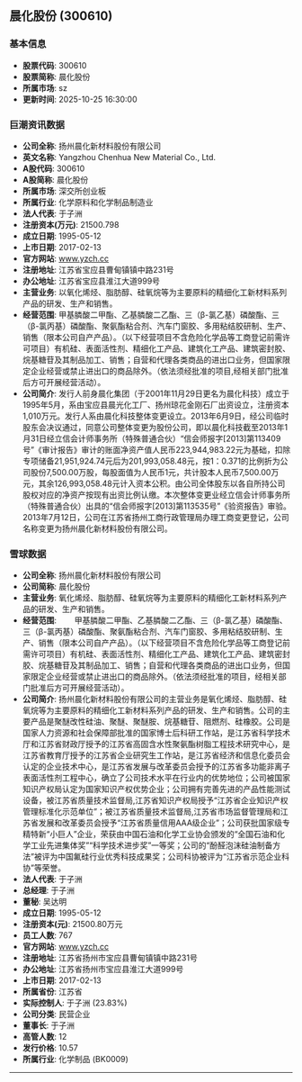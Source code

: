 ## 晨化股份 (300610)

### 基本信息

- **股票代码**: 300610
- **股票简称**: 晨化股份
- **所属市场**: sz
- **更新时间**: 2025-10-25 16:30:00

### 巨潮资讯数据

- **公司全称**: 扬州晨化新材料股份有限公司
- **英文名称**: Yangzhou Chenhua New Material Co., Ltd.
- **A股代码**: 300610
- **A股简称**: 晨化股份
- **所属市场**: 深交所创业板
- **所属行业**: 化学原料和化学制品制造业
- **法人代表**: 于子洲
- **注册资本(万元)**: 21500.798
- **成立日期**: 1995-05-12
- **上市日期**: 2017-02-13
- **官方网站**: www.yzch.cc
- **注册地址**: 江苏省宝应县曹甸镇镇中路231号
- **办公地址**: 江苏省宝应县淮江大道999号
- **主营业务**: 以氧化烯烃、脂肪醇、硅氧烷等为主要原料的精细化工新材料系列产品的研发、生产和销售。
- **经营范围**: 甲基膦酸二甲酯、乙基膦酸二乙酯、三（β-氯乙基）磷酸酯、三（β-氯丙基）磷酸酯、聚氨酯粘合剂、汽车门窗胶、多用粘结胶研制、生产、销售（限本公司自产产品）。（以下经营项目不含危险化学品等工商登记前需许可项目）有机硅、表面活性剂、精细化工产品、建筑化工产品、建筑密封胶、烷基糖苷及其制品加工、销售；自营和代理各类商品的进出口业务，但国家限定企业经营或禁止进出口的商品除外。（依法须经批准的项目,经相关部门批准后方可开展经营活动）。
- **公司简介**: 发行人前身晨化集团（于2001年11月29日更名为晨化科技）成立于1995年5月，系由宝应县晨光化工厂、扬州琼花金刚石厂出资设立，注册资本1,010万元。发行人系由晨化科技整体变更设立。2013年6月9日，经公司临时股东会决议通过，同意公司整体变更为股份公司，即以晨化科技截至2013年1月31日经立信会计师事务所（特殊普通合伙）“信会师报字[2013]第113409号”《审计报告》审计的账面净资产值人民币223,944,983.22元为基础，扣除专项储备21,951,924.74元后为201,993,058.48元，按1：0.371的比例折为公司股份7,500.00万股，每股面值为人民币1元，共计股本人民币7,500.00万元，其余126,993,058.48元计入资本公积。由公司全体股东以各自所持公司股权对应的净资产按现有出资比例认缴。本次整体变更业经立信会计师事务所（特殊普通合伙）出具的“信会师报字[2013]第113535号”《验资报告》审验。2013年7月12日，公司在江苏省扬州工商行政管理局办理工商变更登记，公司名称变更为扬州晨化新材料股份有限公司。

### 雪球数据

- **公司全称**: 扬州晨化新材料股份有限公司
- **公司简称**: 晨化股份
- **主营业务**: 氧化烯烃、脂肪醇、硅氧烷等为主要原料的精细化工新材料系列产品的研发、生产和销售。
- **经营范围**: 　　甲基膦酸二甲酯、乙基膦酸二乙酯、三（β-氯乙基）磷酸酯、三（β-氯丙基）磷酸酯、聚氨酯粘合剂、汽车门窗胶、多用粘结胶研制、生产、销售（限本公司自产产品）。（以下经营项目不含危险化学品等工商登记前需许可项目）有机硅、表面活性剂、精细化工产品、建筑化工产品、建筑密封胶、烷基糖苷及其制品加工、销售；自营和代理各类商品的进出口业务，但国家限定企业经营或禁止进出口的商品除外。（依法须经批准的项目，经相关部门批准后方可开展经营活动）。
- **公司简介**: 扬州晨化新材料股份有限公司的主营业务是氧化烯烃、脂肪醇、硅氧烷等为主要原料的精细化工新材料系列产品的研发、生产和销售。公司的主要产品是聚醚改性硅油、聚醚、聚醚胺、烷基糖苷、阻燃剂、硅橡胶。公司是国家人力资源和社会保障部批准的国家博士后科研工作站，是江苏省科学技术厅和江苏省财政厅授予的江苏省高固含水性聚氨酯树脂工程技术研究中心，是江苏省教育厅授予的江苏省企业研究生工作站，是江苏省经济和信息化委员会认定的企业技术中心，是江苏省发展与改革委员会授予的江苏省多功能非离子表面活性剂工程中心，确立了公司技术水平在行业内的优势地位；公司被国家知识产权局认定为国家知识产权优势企业；公司拥有完善先进的产品性能测试设备，被江苏省质量技术监督局,江苏省知识产权局授予“江苏省企业知识产权管理标准化示范单位”；被江苏省质量技术监督局,江苏省市场监督管理局和江苏省发展和改革委员会授予“江苏省质量信用AAA级企业”；公司获批国家级专精特新“小巨人”企业，荣获由中国石油和化学工业协会颁发的“全国石油和化学工业先进集体奖”“科学技术进步奖”一等奖；公司的“酚醛泡沫硅油制备方法”被评为中国氟硅行业优秀科技成果奖；公司科协被评为“江苏省示范企业科协”等荣誉。
- **法人代表**: 于子洲
- **总经理**: 于子洲
- **董秘**: 吴达明
- **成立日期**: 1995-05-12
- **注册资本(元)**: 21500.80万元
- **员工人数**: 767
- **官方网站**: www.yzch.cc
- **注册地址**: 江苏省扬州市宝应县曹甸镇镇中路231号
- **办公地址**: 江苏省扬州市宝应县淮江大道999号
- **上市日期**: 2017-02-13
- **所属省份**: 江苏省
- **实际控制人**: 于子洲 (23.83%)
- **公司分类**: 民营企业
- **董事长**: 于子洲
- **高管人数**: 12
- **发行价格**: 10.57
- **所属行业**: 化学制品 (BK0009)

---